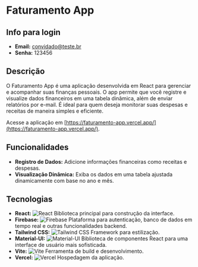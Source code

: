 # Faturamento App

## Info para login
- **Email:** convidado@teste.br
- **Senha:** 123456

## Descrição

O Faturamento App é uma aplicação desenvolvida em React para gerenciar e acompanhar suas finanças pessoais. O app permite que você registre e visualize dados financeiros em uma tabela dinâmica, além de enviar relatórios por e-mail. É ideal para quem deseja monitorar suas despesas e receitas de maneira simples e eficiente.

Acesse a aplicação em [https://faturamento-app.vercel.app/](https://faturamento-app.vercel.app/).

## Funcionalidades

- **Registro de Dados:** Adicione informações financeiras como receitas e despesas.
- **Visualização Dinâmica:** Exiba os dados em uma tabela ajustada dinamicamente com base no ano e mês.

## Tecnologias

- **React:** ![React](https://img.shields.io/badge/React-61DAFB?style=for-the-badge&logo=react&logoColor=white) Biblioteca principal para construção da interface.
- **Firebase:** ![Firebase](https://img.shields.io/badge/Firebase-FFCA28?style=for-the-badge&logo=firebase&logoColor=black) Plataforma para autenticação, banco de dados em tempo real e outras funcionalidades backend.
- **Tailwind CSS:** ![Tailwind CSS](https://img.shields.io/badge/Tailwind%20CSS-06B6D4?style=for-the-badge&logo=tailwind-css&logoColor=white) Framework para estilização.
- **Material-UI:** ![Material-UI](https://img.shields.io/badge/Material%20UI-0081CB?style=for-the-badge&logo=material-ui&logoColor=white) Biblioteca de componentes React para uma interface de usuário mais sofisticada.
- **Vite:** ![Vite](https://img.shields.io/badge/Vite-646CFF?style=for-the-badge&logo=vite&logoColor=white) Ferramenta de build e desenvolvimento.
- **Vercel:** ![Vercel](https://img.shields.io/badge/Vercel-000000?style=for-the-badge&logo=vercel&logoColor=white) Hospedagem da aplicação.
